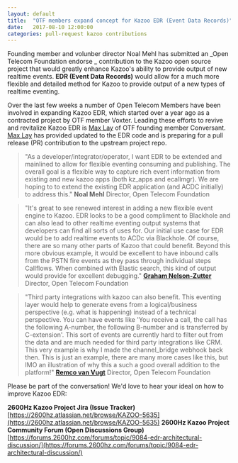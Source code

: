 ```yaml
---
layout: default
title:  "OTF members expand concept for Kazoo EDR (Event Data Records)"
date:   2017-08-10 12:00:00
categories: pull-request kazoo contributions 
---
```


Founding member and volunber director Noal Mehl has submitted an _Open Telecom Foundation endorse _ contribution to the Kazoo open source project that would greatly enhance Kazoo's ability to provide output of new realtime events. **EDR (Event Data Records)** would allow for a much more flexible and detailed method for Kazoo to provide output of a new types of realtime eventing. 

Over the last few weeks a number of Open Telecom Members have been involved in expanding Kazoo EDR, which started over a year ago as a contracted project by OTF member Voxter. Leading these efforts to revive and revitalize Kazoo EDR is [Max Lay](https://github.com/kalda341) of OTF founding member Conversant. [Max Lay](https://github.com/kalda341) has provided updated to the EDR code and is preparing for a pull release (PR) contribution to the upstream project repo. 

> "As a developer/integrator/operator, I want EDR to be extended and mainlined to allow for flexible eventing consuming and publishing. The overall goal is a flexible way to capture rich event information from existing and new kazoo apps (both kz_apps and ecallmgr). We are hoping to to extend the existing EDR application (and ACDC initially) to address this."
**Noal Mehl**
Director, Open Telecom Foundation

> "It's great to see renewed interest in adding a new flexible event engine to Kazoo. EDR looks to be a good compliment to Blackhole and can also lead to other realtime eventing output systems that developers can find all sorts of uses for. Our initial use case for EDR would be to add realtime events to ACDc via Blackhole. Of course, there are so many other parts of Kazoo that could benefit. Beyond this more obvious example, it would be excellent to have inbound calls from the PSTN fire events as they pass through individual steps Callflows. When combined with Elastic search, this kind of output would provide for excellent debugging."
**[Graham Nelson-Zutter](/who/#who_directors_graham)**
Director, Open Telecom Foundation

> "Third party integrations with kazoo can also benefit. This eventing layer would help to generate evens from a logical/business perspective (e.g. what is happening) instead of a technical perspective. You can have events like 'You receive a call, the call has the following A-number, the following B-number and is transferred by C-extension'. This sort of events are currently hard to filter out from the data and are much needed for third party integrations like CRM. This very example is why I made the channel_bridge webhook back then. This is just an example, there are many more cases like this, but IMO an illustration of why this a such a good overall addition to the platform!"
**[Remco van Vugt](/who/#who_directors_remco)**
Director, Open Telecom Foundation

Please be part of the conversation! We'd love to hear your ideal on how to improve Kazoo EDR:

**2600Hz Kazoo Project Jira (Issue Tracker)**
[https://2600hz.atlassian.net/browse/KAZOO-5635](https://2600hz.atlassian.net/browse/KAZOO-5635)
**2600Hz Kazoo Project Community Forum (Open Discussions Group)**
[https://forums.2600hz.com/forums/topic/9084-edr-architectural-discussion/](https://forums.2600hz.com/forums/topic/9084-edr-architectural-discussion/)


